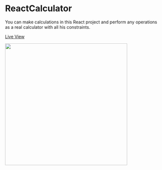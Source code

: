 # ReactCalculator
You can make calculations in this React project and perform any operations as a real calculator with all his constraints.

[Live View](https://ckhgueye.github.io/ReactCalculator/)

<img src="https://user-images.githubusercontent.com/83069563/216287847-8732e334-1adb-4efb-80a6-2bb247a2181b.png" height="400">
